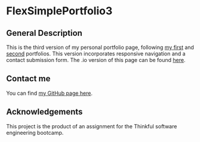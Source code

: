 # FlexSimplePortfolio3

## General Description
This is the third version of my personal portfolio page, following [my first](https://sam1cutler.github.io/SimpleWebPortfolio/) and [second](https://sam1cutler.github.io/FlexSimplePortfolio2/) portfolios. This version incorporates responsive navigation and a contact submission form. The .io version of this page can be found [here](https://sam1cutler.github.io/FlexSimplePortfolio3/).

## Contact me
You can find [my GitHub page here](https://github.com/sam1cutler).

## Acknowledgements
This project is the product of an assignment for the Thinkful software engineering bootcamp. 
